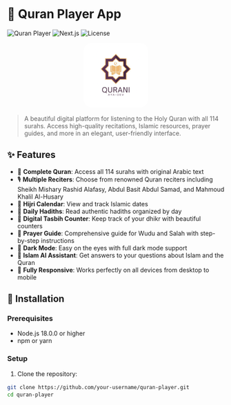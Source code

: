 # 🕋 Quran Player App

![Quran Player](https://img.shields.io/badge/Quran%20Player-v1.0-brightgreen)
![Next.js](https://img.shields.io/badge/Next.js-14%2B-blue)
![License](https://img.shields.io/badge/License-MIT-yellow)

<p align="center">
  <img src="./public/app-logo.png" alt="Quran Player Logo" width="150" height="150" style="border-radius: 20px;"/>
</p>

> A beautiful digital platform for listening to the Holy Quran with all 114 surahs. Access high-quality recitations, Islamic resources, prayer guides, and more in an elegant, user-friendly interface.

## ✨ Features

- 📖 **Complete Quran**: Access all 114 surahs with original Arabic text
- 🎙️ **Multiple Reciters**: Choose from renowned Quran reciters including Sheikh Mishary Rashid Alafasy, Abdul Basit Abdul Samad, and Mahmoud Khalil Al-Husary
- 📅 **Hijri Calendar**: View and track Islamic dates
- 💬 **Daily Hadiths**: Read authentic hadiths organized by day
- 📿 **Digital Tasbih Counter**: Keep track of your dhikr with beautiful counters
- 🤲 **Prayer Guide**: Comprehensive guide for Wudu and Salah with step-by-step instructions
- 🌙 **Dark Mode**: Easy on the eyes with full dark mode support
- 🤖 **Islam AI Assistant**: Get answers to your questions about Islam and the Quran
- 📱 **Fully Responsive**: Works perfectly on all devices from desktop to mobile

## 🚀 Installation

### Prerequisites

- Node.js 18.0.0 or higher
- npm or yarn

### Setup

1. Clone the repository:

```bash
git clone https://github.com/your-username/quran-player.git
cd quran-player

